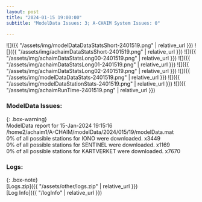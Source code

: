 ```yaml
---
layout: post
title: "2024-01-15 19:00:00"
subtitle: "ModelData Issues: 3; A-CHAIM System Issues: 0"

---
```


![]({{ "/assets/img/modelDataDataStatsShort-2401519.png" | relative_url }})
![]({{ "/assets/img/achaimDataStatsShort-2401519.png" | relative_url }})
![]({{ "/assets/img/achaimDataStatsLong00-2401519.png" | relative_url }})
![]({{ "/assets/img/achaimDataStatsLong01-2401519.png" | relative_url }})
![]({{ "/assets/img/achaimDataStatsLong02-2401519.png" | relative_url }})
![]({{ "/assets/img/modelDataDataStats-2401519.png" | relative_url }})
![]({{ "/assets/img/modelDataStationStats-2401519.png" | relative_url }})
![]({{ "/assets/img/achaimRunTime-2401519.png" | relative_url }})


### ModelData Issues:  
  
{: .box-warning}  
 ModelData report for 15-Jan-2024 19:15:16   
 /home2/achaim1/A-CHAIM/modelData/2024/015/19/modelData.mat   
 0% of all possible stations for IONO were downloaded. x3449   
 0% of all possible stations for SENTINEL were downloaded. x1169   
 0% of all possible stations for KARTVERKET were downloaded. x7670   
  


### Logs:  
  
{: .box-note}  
[Logs.zip]({{ "/assets/other/logs.zip" | relative_url }})  
[Log Info]({{ "/logInfo" | relative_url }})  
